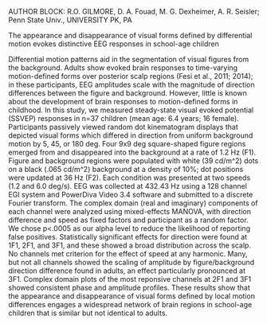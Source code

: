 AUTHOR BLOCK: R.O. GILMORE, D. A. Fouad, M. G. Dexheimer, A. R. Seisler; Penn State Univ., UNIVERSITY PK, PA  

The appearance and disappearance of visual forms defined by differential motion evokes distinctive EEG responses in school-age children

Differential motion patterns aid in the segmentation of visual figures from the background. 
Adults show evoked brain responses to time-varying motion-defined forms over posterior scalp regions (Fesi et al., 2011; 2014); in these participants, EEG amplitudes scale with the magnitude of direction differences between the figure and background. 
However, little is known about the development of brain responses to motion-defined forms in childhood. 
In this study, we measured steady-state visual evoked potential (SSVEP) responses in n=37 children (mean age: 6.4 years; 16 female). 
Participants passively viewed random dot kinematogram displays that depicted visual forms which differed in direction from uniform background motion by 5, 45, or 180 deg.
Four 9x9 deg square-shaped figure regions emerged from and disappeared into the background at a rate of 1.2 Hz (F1). 
Figure and background regions were populated with white (39 cd/m^2) dots on a black (.065 cd/m^2) background at a density of 10%; dot positions were updated at 36 Hz (F2). 
Each condition was presented at two speeds (1.2 and 6.0 deg/s). EEG was collected at 432.43 Hz using a 128 channel EGI system and PowerDiva Video 3.4 software and submitted to a discrete Fourier transform. 
The complex domain (real and imaginary) components of each channel were analyzed using mixed-effects MANOVA, with direction difference and speed as fixed factors and participant as a random factor. 
We chose p<.0005 as our alpha level to reduce the likelihood of reporting false positives. 
Statistically significant effects for direction were found at 1F1, 2F1, and 3F1, and these showed a broad distribution across the scalp. 
No channels met criterion for the effect of speed at any harmonic. 
Many, but not all channels showed the scaling of amplitude by figure/background direction difference found in adults, an effect particularly pronounced at 3F1. 
Complex domain plots of the most reponsive channels at 2F1 and 3F1 showed consistent phase and amplitude profiles. 
These results show that the appearance and disappearance of visual forms defined by local motion differences engages a widespread network of brain regions in school-age children that is similar but not identical to adults.
